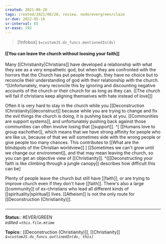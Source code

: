 ```yaml
---
created: 2021-06-28
tags: created/2021/06/28, review, node/evergreen/claim
sr-due: 2022-05-16
sr-interval: 65
sr-ease: 192
---
```

> [!infobox]
`$=customJS.dv_funcs.mentionedIn(dv)`

#### [[You can leave the church without loosing your faith]] 

Many [[Christianity|Christians]] have developed a relationship with what they see as a very empathetic god, but when they are confronted with the horrors that the Church has put people through, they have no choice but to reconcile their understanding of god with their relationship with the church.
^[Unfortunately, many reconcile this by ignoring and discounting negative accounts of the church or their church for as long as they can. [[The church will fail if christians keep aligning themselves with hate instead of love]]]

Often it is very hard to stay in the church while you [[Deconstruction (Christianity)|deconstruct]] because while you are trying to change and fix the evil things the church is doing, it is pushing back at you.
[[Communities are support systems]],
and unfortunately pushing back against those communities can often involve losing that [[support]].
^[
[[Humans love to group eachother]], which means that we have strong affinity for people who are like us,
because of that we will sometimes side with the wrong people or give people too many chances.
This contributes to [[What are the blindspots of the Christian worldview]]
]
[[Sometimes we can't grow until we change our environment]], and that may mean leaving the church, so you can get an objective view of [[Christianity]].
^[[[Deconstructing your faith is like climbing through a jungle canopy]] describes how difficult this can be]

Plenty of people leave the church but still have [[faith]], or are trying to improve church even if they don't have [[faith]]. There's also a large [[community]] of ex-christians who lead all different kinds of [[spirituality|spiritual]] lives. [[Atheism]] is not the only route for [[Deconstruction (Christianity)]]. 

### <hr class="footnote"/>

**Status**:: #EVER/GREEN  
*edited `=this.file.mtime`*

**Topics**:: [[Deconstruction (Christianity)]], [[Christianity]]
*`$=customJS.dv_funcs.outlinedIn(dv, this)`*